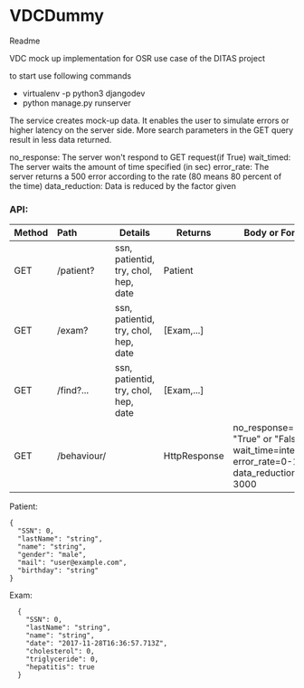 # VDCDummy

Readme

VDC mock up implementation for OSR use case of the DITAS project


to start use following commands
- virtualenv -p python3 djangodev
- python manage.py runserver

The service creates mock-up data. It enables the user to simulate errors or higher latency on the server side.
More search parameters in the GET query result in less data returned.

no_response: The server won't respond to GET request(if True)
wait_timed: The server waits the amount of time specified (in sec) 
error_rate: The server returns a 500 error according to the rate (80 means 80 percent of the time)
data_reduction: Data is reduced by the factor given


### API:
| Method | Path               | Details                      | Returns | Body or Form
| :--- | :---| --- | --- | --- |
| GET    | /patient?     | ssn, patientid, try, chol, hep, date| Patient | |
| GET    | /exam?        | ssn, patientid, try, chol, hep, date | \[Exam,...\] | |
| GET    | /find?...          | ssn, patientid, try, chol, hep, date|  \[Exam,...\]||
| GET    | /behaviour/     |  | HttpResponse |no_response= "True" or "False", wait_time=integer, error_rate=0-100, data_reduction=0-3000 |





Patient:
```
{
  "SSN": 0,
  "lastName": "string",
  "name": "string",
  "gender": "male",
  "mail": "user@example.com",
  "birthday": "string"
}
```

Exam:
```
  {
    "SSN": 0,
    "lastName": "string",
    "name": "string",
    "date": "2017-11-28T16:36:57.713Z",
    "cholesterol": 0,
    "triglyceride": 0,
    "hepatitis": true
  }
```
